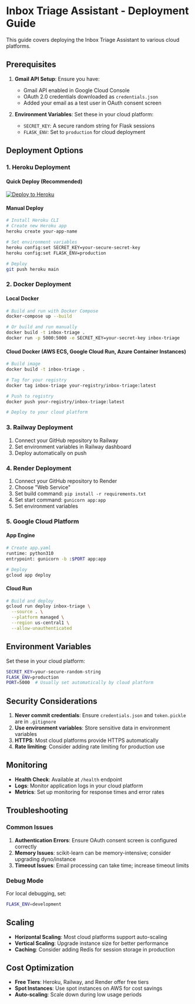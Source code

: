 # Inbox Triage Assistant - Deployment Guide

This guide covers deploying the Inbox Triage Assistant to various cloud platforms.

## Prerequisites

1. **Gmail API Setup**: Ensure you have:
   - Gmail API enabled in Google Cloud Console
   - OAuth 2.0 credentials downloaded as `credentials.json`
   - Added your email as a test user in OAuth consent screen

2. **Environment Variables**: Set these in your cloud platform:
   - `SECRET_KEY`: A secure random string for Flask sessions
   - `FLASK_ENV`: Set to `production` for cloud deployment

## Deployment Options

### 1. Heroku Deployment

#### Quick Deploy (Recommended)
[![Deploy to Heroku](https://www.herokucdn.com/deploy/button.svg)](https://heroku.com/deploy?template=https://github.com/yourusername/inbox-triage-assistant)

#### Manual Deploy
```bash
# Install Heroku CLI
# Create new Heroku app
heroku create your-app-name

# Set environment variables
heroku config:set SECRET_KEY=your-secure-secret-key
heroku config:set FLASK_ENV=production

# Deploy
git push heroku main
```

### 2. Docker Deployment

#### Local Docker
```bash
# Build and run with Docker Compose
docker-compose up --build

# Or build and run manually
docker build -t inbox-triage .
docker run -p 5000:5000 -e SECRET_KEY=your-secret-key inbox-triage
```

#### Cloud Docker (AWS ECS, Google Cloud Run, Azure Container Instances)
```bash
# Build image
docker build -t inbox-triage .

# Tag for your registry
docker tag inbox-triage your-registry/inbox-triage:latest

# Push to registry
docker push your-registry/inbox-triage:latest

# Deploy to your cloud platform
```

### 3. Railway Deployment

1. Connect your GitHub repository to Railway
2. Set environment variables in Railway dashboard
3. Deploy automatically on push

### 4. Render Deployment

1. Connect your GitHub repository to Render
2. Choose "Web Service"
3. Set build command: `pip install -r requirements.txt`
4. Set start command: `gunicorn app:app`
5. Set environment variables

### 5. Google Cloud Platform

#### App Engine
```bash
# Create app.yaml
runtime: python310
entrypoint: gunicorn -b :$PORT app:app

# Deploy
gcloud app deploy
```

#### Cloud Run
```bash
# Build and deploy
gcloud run deploy inbox-triage \
  --source . \
  --platform managed \
  --region us-central1 \
  --allow-unauthenticated
```

## Environment Variables

Set these in your cloud platform:

```bash
SECRET_KEY=your-secure-random-string
FLASK_ENV=production
PORT=5000  # Usually set automatically by cloud platform
```

## Security Considerations

1. **Never commit credentials**: Ensure `credentials.json` and `token.pickle` are in `.gitignore`
2. **Use environment variables**: Store sensitive data in environment variables
3. **HTTPS**: Most cloud platforms provide HTTPS automatically
4. **Rate limiting**: Consider adding rate limiting for production use

## Monitoring

- **Health Check**: Available at `/health` endpoint
- **Logs**: Monitor application logs in your cloud platform
- **Metrics**: Set up monitoring for response times and error rates

## Troubleshooting

### Common Issues

1. **Authentication Errors**: Ensure OAuth consent screen is configured correctly
2. **Memory Issues**: scikit-learn can be memory-intensive; consider upgrading dyno/instance
3. **Timeout Issues**: Email processing can take time; increase timeout limits

### Debug Mode

For local debugging, set:
```bash
FLASK_ENV=development
```

## Scaling

- **Horizontal Scaling**: Most cloud platforms support auto-scaling
- **Vertical Scaling**: Upgrade instance size for better performance
- **Caching**: Consider adding Redis for session storage in production

## Cost Optimization

- **Free Tiers**: Heroku, Railway, and Render offer free tiers
- **Spot Instances**: Use spot instances on AWS for cost savings
- **Auto-scaling**: Scale down during low usage periods
